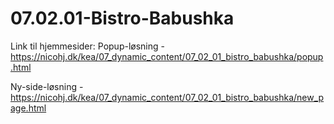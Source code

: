 # 07.02.01-Bistro-Babushka

Link til hjemmesider:
Popup-løsning - https://nicohj.dk/kea/07_dynamic_content/07_02_01_bistro_babushka/popup.html

Ny-side-løsning - https://nicohj.dk/kea/07_dynamic_content/07_02_01_bistro_babushka/new_page.html
